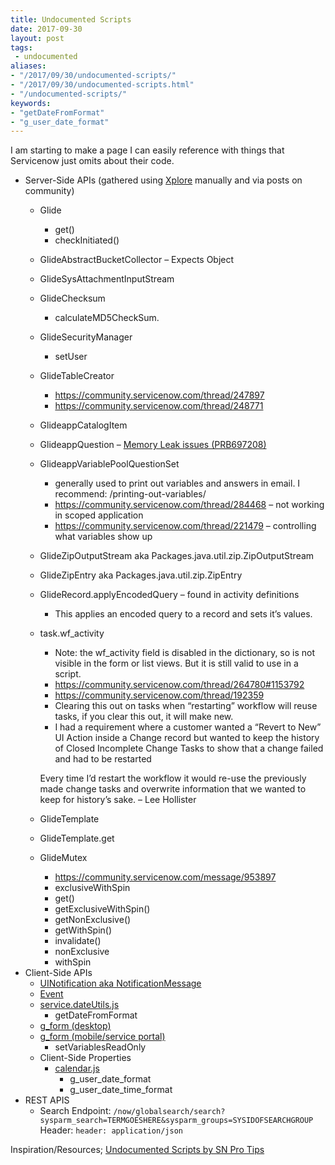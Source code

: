 ```yaml
---
title: Undocumented Scripts
date: 2017-09-30
layout: post
tags:
 - undocumented
aliases:
- "/2017/09/30/undocumented-scripts/"
- "/2017/09/30/undocumented-scripts.html"
- "/undocumented-scripts/"
keywords:
- "getDateFromFormat"
- "g_user_date_format"
---
```


I am starting to make a page I can easily reference with things that Servicenow just omits about their code.

<!--more-->

- Server-Side APIs (gathered using [Xplore](https://share.servicenow.com/app.do#/detailV2/9a1be70e13800b000de935528144b04c/overview) manually and via posts on community)
  - Glide
    - get()
    - checkInitiated()
  - GlideAbstractBucketCollector – Expects Object
  - GlideSysAttachmentInputStream
  - GlideChecksum
    - calculateMD5CheckSum.
  - GlideSecurityManager
    - setUser
  - GlideTableCreator
    - https://community.servicenow.com/thread/247897
    - https://community.servicenow.com/thread/248771
  - GlideappCatalogItem
  - GlideappQuestion – [Memory Leak issues (PRB697208)](https://hi.service-now.com/kb_view.do?sysparm_article=KB0596785)
  - GlideappVariablePoolQuestionSet
    - generally used to print out variables and answers in email.  I recommend: /printing-out-variables/
    - https://community.servicenow.com/thread/284468 – not working in scoped application
    - https://community.servicenow.com/thread/221479 – controlling what variables show up
  - GlideZipOutputStream aka Packages.java.util.zip.ZipOutputStream
  - GlideZipEntry aka Packages.java.util.zip.ZipEntry
  - GlideRecord.applyEncodedQuery – found in activity definitions
    - This applies an encoded query to a record and sets it’s values.
  - task.wf_activity
    - Note: the wf_activity field is disabled in the dictionary, so is not visible in the form or list views. But it is still valid to use in a script.
    - https://community.servicenow.com/thread/264780#1153792
    - https://community.servicenow.com/thread/192359
    - Clearing this out on tasks when “restarting” workflow will reuse tasks, if you clear this out, it will make new.
    - I had a requirement where a customer wanted a “Revert to New” UI Action inside a Change record but wanted to keep the history of Closed Incomplete Change Tasks to show that a change failed and had to be restarted

    Every time I’d restart the workflow it would re-use the previously made change tasks and overwrite information that we wanted to keep for history’s sake.  – Lee Hollister
  - GlideTemplate
  - GlideTemplate.get
  - GlideMutex
    - https://community.servicenow.com/message/953897
    - exclusiveWithSpin
    - get()
    - getExclusiveWithSpin()
    - getNonExclusive()
    - getWithSpin()
    - invalidate()
    - nonExclusive
    - withSpin
- Client-Side APIs
  - [UINotification aka NotificationMessage](https://hi.service-now.com/scripts/classes/doctype/NotificationMessage.js)
  - [Event](https://hi.service-now.com/scripts/consts/GlideEvent.js)
  - [service.dateUtils.js](https://hi.service-now.com/scripts/sn/common/util/service.dateUtils.js)
    - getDateFromFormat
  - [g_form (desktop)](https://hi.service-now.com/scripts/doctype/GlideForm14.js)
  - [g_form (mobile/service portal)](https://hi.service-now.com/scripts/scoped_object_generators.js)
    - setVariablesReadOnly
  - Client-Side Properties
    - [calendar.js](https://hi.service-now.com/scripts/calendar.js)
      - g_user_date_format
      - g_user_date_time_format
- REST APIS
  - Search
    Endpoint: `/now/globalsearch/search?sysparm_search=TERMGOESHERE&sysparm_groups=SYSIDOFSEARCHGROUP`
    Header: `header: application/json`

Inspiration/Resources;
[Undocumented Scripts by SN Pro Tips](https://snprotips.com/undocumented-servicenow-apis/)
